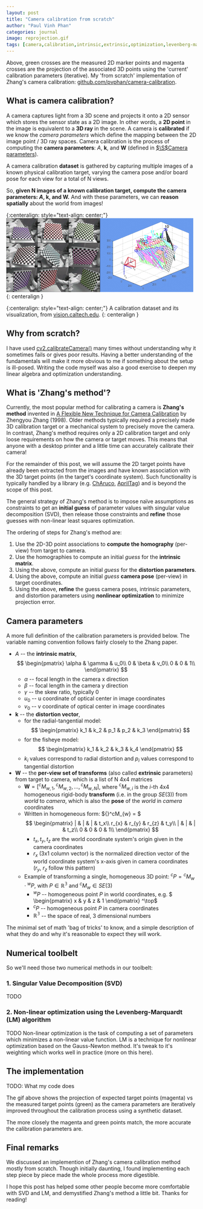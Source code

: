```yaml
---
layout: post
title: "Camera calibration from scratch"
author: "Paul Vinh Phan"
categories: journal
image: reprojection.gif
tags: [camera,calibration,intrinsic,extrinsic,optimization,levenberg-marquardt]
---
```


Above, green crosses are the measured 2D marker points and magenta crosses are the projection of the associated 3D points using the 'current' calibration parameters (iterative).
My 'from scratch' implementation of Zhang's camera calibration: [github.com/pvphan/camera-calibration](https://github.com/pvphan/camera-calibration).

## What is camera calibration?

A camera captures light from a 3D scene and projects it onto a 2D sensor which stores the sensor state as a 2D image.
In other words, a **2D point** in the image is equivalent to a **3D ray** in the scene.
A camera is **calibrated** if we know the *camera parameters* which define the mapping between the 2D image point / 3D ray spaces.
Camera calibration is the process of computing the **camera parameters**: $A$, $\textbf{k}$, and $\textbf{W}$ (defined in [$\S$Camera parameters](#camera-parameters)).

A camera calibration **dataset** is gathered by capturing multiple images of a known physical calibration target, varying the camera pose and/or board pose for each view for a total of N views.

So, **given N images of a known calibration target, compute the camera parameters: $A$, $\textbf{k}$, and $\textbf{W}$.** And with these parameters, we can **reason spatially** about the world from images!

{:centeralign: style="text-align: center;"}
![Figure 1](assets/img/pict_calib_mini2.gif)
{: centeralign }

{:centeralign: style="text-align: center;"}
A calibration dataset and its visualization, from [vision.caltech.edu](http://www.vision.caltech.edu/bouguetj/calib_doc/).
{: centeralign }


## Why from scratch?

I have used [cv2.calibrateCamera()](https://docs.opencv.org/4.x/d9/d0c/group__calib3d.html#ga3207604e4b1a1758aa66acb6ed5aa65d) many times without understanding why it sometimes fails or gives poor results.
Having a better understanding of the fundamentals will make it more obvious to me if something about the setup is ill-posed.
Writing the code myself was also a good exercise to deepen my linear algebra and optimization understanding.


## What is 'Zhang's method'?

Currently, the most popular method for calibrating a camera is **Zhang's method** invented in [A Flexible New Technique for Camera Calibration](https://www.microsoft.com/en-us/research/wp-content/uploads/2016/02/tr98-71.pdf) by Zhengyou Zhang (1998).
Older methods typically required a precisely made 3D calibration target or a mechanical system to precisely move the camera.
In contrast, Zhang's method requires only a 2D calibration target and only loose requirements on how the camera or target moves.
This means that anyone with a desktop printer and a little time can accurately calibrate their camera!

For the remainder of this post, we will assume the 2D target points have already been extracted from the images and have known association with the 3D target points (in the target's coordinate system).
Such functionality is typically handled by a library (e.g. [ChAruco](https://docs.opencv.org/3.4/df/d4a/tutorial_charuco_detection.html), [AprilTag](https://april.eecs.umich.edu/software/apriltag)) and is beyond the scope of this post.

The general strategy of Zhang's method is to impose naïve assumptions as constraints to get an **initial guess** of parameter values with singular value decomposition (SVD), then release those constraints and **refine** those guesses with non-linear least squares optimization.

The ordering of steps for Zhang's method are:
1. Use the 2D-3D point associations to **compute the homography** (per-view) from target to camera.
2. Use the homographies to compute an initial *guess* for the **intrinsic matrix**.
3. Using the above, compute an initial *guess* for the **distortion parameters**.
4. Using the above, compute an initial *guess* **camera pose** (per-view) in target coordinates.
5. Using the above, **refine** the guess camera poses, intrinsic parameters, and distortion parameters using **nonlinear optimization** to minimize projection error.


## Camera parameters

A more full definition of the calibration parameters is provided below. The variable naming convention follows fairly closely to the Zhang paper.
- $A$ -- the **intrinsic matrix**,
$$
\begin{pmatrix}
\alpha & \gamma & u_0\\
0 & \beta & v_0\\
0 & 0 & 1\\
\end{pmatrix}
$$
    - $\alpha$ -- focal length in the camera x direction
    - $\beta$ -- focal length in the camera y direction
    - $\gamma$ -- the skew ratio, typically 0
    - $u_0$ -- u coordinate of optical center in image coordinates
    - $v_0$ -- v coordinate of optical center in image coordinates
- $\textbf{k}$ -- the **distortion vector**,
    - for the radial-tangential model:
$$
\begin{pmatrix}
k_1 & k_2 & p_1 & p_2 & k_3
\end{pmatrix}
$$
    - for the fisheye model:
$$
\begin{pmatrix}
k_1 & k_2 & k_3 & k_4
\end{pmatrix}
$$
    - $k_i$ values correspond to radial distortion and $p_i$ values correspond to tangential distortion
- $\textbf{W}$ -- the **per-view set of transforms** (also called **extrinsic** parameters) from target to camera, which is a list of N 4x4 matrices
    - $\textbf{W} = [{}^cM_{w,1}, {}^cM_{w,2}, ..., {}^cM_{w,N}]$, where ${}^cM_{w,i}$ is the $i$-th 4x4 homogeneous rigid-body **transform** (i.e. in the group $SE(3)$) from *world* to *camera*, which is also the **pose** of the *world* in *camera* coordinates
    - Written in homogeneous form: ${}^cM_{w} = $
$$
\begin{pmatrix}
|     & |     & |     & t_x\\
r_{x} & r_{y} & r_{z} & t_y\\
|     & |     & |     & t_z\\
0 & 0 & 0 & 1\\
\end{pmatrix}
$$
        - $t_x, t_y, t_z$ are the world coordinate system's origin given in the camera coordinates
        - $r_x$ (3x1 column vector) is the normalized direction vector of the world coordinate system's x-axis given in camera coordinates ($r_y$, $r_z$ follow this pattern)
    - Example of transforming a single, homogeneous 3D point: ${}^cP = {}^cM_{w} \cdot {}^wP$, with $P \in \mathbb{R^3}$ and ${}^cM_{w} \in SE(3)$
        - ${}^wP$ -- homogeneous point $P$ in world coordinates, e.g.
$
\begin{pmatrix}
x & y & z & 1
\end{pmatrix}
^\top$
        - ${}^cP$ -- homogeneous point $P$ in camera coordinates
        - $\mathbb{R^3}$ -- the space of real, 3 dimensional numbers

The minimal set of math 'bag of tricks' to know, and a simple description of what they do and why it's reasonable to expect they will work.


## Numerical toolbelt

So we'll need those two numerical methods in our toolbelt:

### 1. Singular Value Decomposition (SVD)

TODO


### 2. Non-linear optimization using the Levenberg-Marquardt (LM) algorithm

TODO
Non-linear optimization is the task of computing a set of parameters which minimizes a non-linear value function.
LM is a technique for nonlinear optimization based on the Gauss-Newton method.
It's tweak to it's weighting which works well in practice (more on this here).


## The implementation
TODO: What my code does

The gif above shows the projection of expected target points (magenta) vs the measured target points (green) as the camera parameters are iteratively improved throughout the calibration process using a synthetic dataset.

The more closely the magenta and green points match, the more accurate the calibration parameters are.


## Final remarks

We discussed an implemention of Zhang's camera calibration method mostly from scratch.
Though initially daunting, I found implementing each step piece by piece made the whole process more digestible.

I hope this post has helped some other people become more comfortable with SVD and LM, and demystified Zhang's method a little bit.
Thanks for reading!

